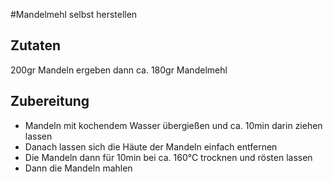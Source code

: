 #Mandelmehl selbst herstellen

## Zutaten

200gr Mandeln ergeben dann ca. 180gr Mandelmehl

## Zubereitung

- Mandeln mit kochendem Wasser übergießen und ca. 10min darin ziehen lassen
- Danach lassen sich die Häute der Mandeln einfach entfernen
- Die Mandeln dann für 10min bei ca. 160°C trocknen und rösten lassen
- Dann die Mandeln mahlen